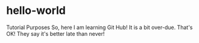 # hello-world
Tutorial Purposes
So, here I am learning Git Hub!  It is a bit over-due.
That's OK!  They say it's better late than never!
